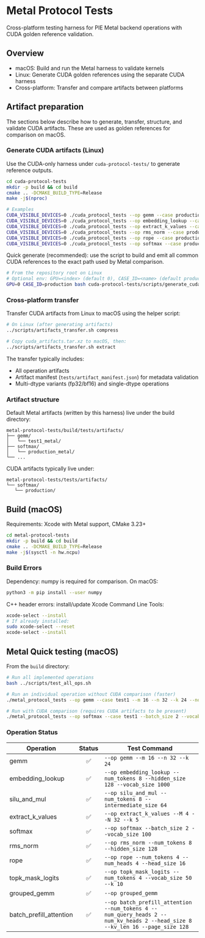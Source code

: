 # Metal Protocol Tests

Cross-platform testing harness for PIE Metal backend operations with CUDA golden reference validation.

## Overview

- macOS: Build and run the Metal harness to validate kernels
- Linux: Generate CUDA golden references using the separate CUDA harness
- Cross-platform: Transfer and compare artifacts between platforms

## Artifact preparation

The sections below describe how to generate, transfer, structure, and validate CUDA artifacts. These are used as golden references for comparison on macOS.

### Generate CUDA artifacts (Linux)

Use the CUDA-only harness under `cuda-protocol-tests/` to generate reference outputs.

```bash
cd cuda-protocol-tests
mkdir -p build && cd build
cmake .. -DCMAKE_BUILD_TYPE=Release
make -j$(nproc)

# Examples
CUDA_VISIBLE_DEVICES=0 ./cuda_protocol_tests --op gemm --case production --m 128 --n 4096 --k 4096
CUDA_VISIBLE_DEVICES=0 ./cuda_protocol_tests --op embedding_lookup --case production --num_tokens 128 --hidden_size 4096 --vocab_size 32000
CUDA_VISIBLE_DEVICES=0 ./cuda_protocol_tests --op extract_k_values --case production --M 128 --N 4096 --k 50
CUDA_VISIBLE_DEVICES=0 ./cuda_protocol_tests --op rms_norm --case production --num_tokens 128 --hidden_size 4096
CUDA_VISIBLE_DEVICES=0 ./cuda_protocol_tests --op rope --case production --num_tokens 128 --num_query_heads 32 --num_kv_heads 32 --head_size 128
CUDA_VISIBLE_DEVICES=0 ./cuda_protocol_tests --op softmax --case production --batch_size 2 --vocab_size 32000 --temperature 1.0
```

Quick generate (recommended): use the script to build and emit all common CUDA references to the exact path used by Metal comparison.

```bash
# From the repository root on Linux
# Optional env: GPU=<index> (default 0), CASE_ID=<name> (default production)
GPU=0 CASE_ID=production bash cuda-protocol-tests/scripts/generate_cuda_artifacts.sh
```

### Cross-platform transfer

Transfer CUDA artifacts from Linux to macOS using the helper script:

```bash
# On Linux (after generating artifacts)
../scripts/artifacts_transfer.sh compress

# Copy cuda_artifacts.tar.xz to macOS, then:
../scripts/artifacts_transfer.sh extract
```

The transfer typically includes:

- All operation artifacts
- Artifact manifest (`tests/artifact_manifest.json`) for metadata validation
- Multi-dtype variants (fp32/bf16) and single-dtype operations

### Artifact structure

Default Metal artifacts (written by this harness) live under the build directory:

```text
metal-protocol-tests/build/tests/artifacts/
├── gemm/
│   └── test1_metal/
├── softmax/
│   └── production_metal/
└── ...
```

CUDA artifacts typically live under:

```text
metal-protocol-tests/tests/artifacts/
└── softmax/
   └── production/
```

## Build (macOS)

Requirements: Xcode with Metal support, CMake 3.23+

```bash
cd metal-protocol-tests
mkdir -p build && cd build
cmake .. -DCMAKE_BUILD_TYPE=Release
make -j$(sysctl -n hw.ncpu)
```

### Build Errors

Dependency: numpy is required for comparison. On macOS:

```bash
python3 -m pip install --user numpy
```

C++ header errors: install/update Xcode Command Line Tools:
```bash
xcode-select --install
# If already installed:
sudo xcode-select --reset
xcode-select --install
```

## Metal Quick testing (macOS)

From the `build` directory:

```bash
# Run all implemented operations
bash ../scripts/test_all_ops.sh

# Run an individual operation without CUDA comparison (faster)
./metal_protocol_tests --op gemm --case test1 --m 16 --n 32 --k 24 --no-compare

# Run with CUDA comparison (requires CUDA artifacts to be present)
./metal_protocol_tests --op softmax --case test1 --batch_size 2 --vocab_size 100
```

### Operation Status

| Operation | Status | Test Command |
|-----------|:------:|--------------|
| gemm | ✅ | `--op gemm --m 16 --n 32 --k 24` |
| embedding_lookup | ✅ | `--op embedding_lookup --num_tokens 8 --hidden_size 128 --vocab_size 1000` |
| silu_and_mul | ✅ | `--op silu_and_mul --num_tokens 8 --intermediate_size 64` |
| extract_k_values | ✅ | `--op extract_k_values --M 4 --N 32 --k 5` |
| softmax | ✅ | `--op softmax --batch_size 2 --vocab_size 100` |
| rms_norm | ✅ | `--op rms_norm --num_tokens 8 --hidden_size 128` |
| rope | ✅ | `--op rope --num_tokens 4 --num_heads 4 --head_size 16` |
| topk_mask_logits | ✅ | `--op topk_mask_logits --num_tokens 4 --vocab_size 50 --k 10` |
| grouped_gemm | ✅ | `--op grouped_gemm` |
| batch_prefill_attention | ✅ | `--op batch_prefill_attention --num_tokens 4 --num_query_heads 2 --num_kv_heads 2 --head_size 8 --kv_len 16 --page_size 128` |
